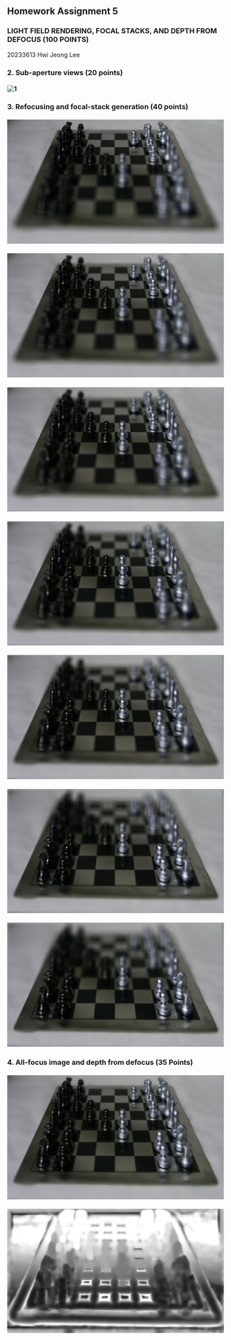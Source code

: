 ## Homework Assignment 5
### LIGHT FIELD RENDERING, FOCAL STACKS, AND DEPTH FROM DEFOCUS (100 POINTS)

20233613 Hwi Jeong Lee

### 2. Sub-aperture views (20 points)

#### ![1](https://github.com/HwiJeong-Lee/cp-project5/blob/main/results/Q2/mosaic.png)

### 3. Refocusing and focal-stack generation (40 points)

#### ![1](https://github.com/HwiJeong-Lee/cp-project5/blob/main/results/Q3/refocused_0.png)
#### ![2](https://github.com/HwiJeong-Lee/cp-project5/blob/main/results/Q3/refocused_0.2.png)
#### ![3](https://github.com/HwiJeong-Lee/cp-project5/blob/main/results/Q3/refocused_0.4.png)
#### ![4](https://github.com/HwiJeong-Lee/cp-project5/blob/main/results/Q3/refocused_0.6.png)
#### ![5](https://github.com/HwiJeong-Lee/cp-project5/blob/main/results/Q3/refocused_0.8.png)
#### ![6](https://github.com/HwiJeong-Lee/cp-project5/blob/main/results/Q3/refocused_1.png)
#### ![7](https://github.com/HwiJeong-Lee/cp-project5/blob/main/results/Q3/refocused_1.2.png)

### 4. All-focus image and depth from defocus (35 Points)

#### ![1](https://github.com/HwiJeong-Lee/cp-project5/blob/main/results/Q4/all_focus_3_5.png)
#### ![2](https://github.com/HwiJeong-Lee/cp-project5/blob/main/results/Q4/depth_3_5.png)
